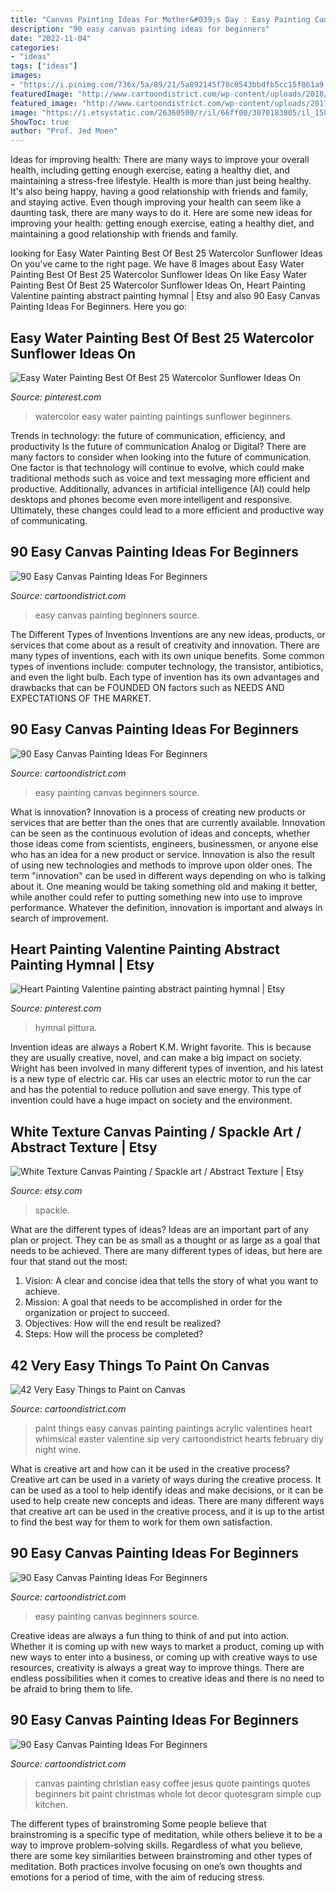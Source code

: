 ```yaml
---
title: "Canvas Painting Ideas For Mother&#039;s Day : Easy Painting Canvas Beginners Source"
description: "90 easy canvas painting ideas for beginners"
date: "2022-11-04"
categories:
- "ideas"
tags: ["ideas"]
images:
- "https://i.pinimg.com/736x/5a/89/21/5a892145f70c0543bbdfb5cc15f061a9.jpg"
featuredImage: "http://www.cartoondistrict.com/wp-content/uploads/2018/01/Easy-Things-to-Paint-on-Canvas17.jpg"
featured_image: "http://www.cartoondistrict.com/wp-content/uploads/2017/06/Easy-Canvas-Painting-Ideas-For-Beginners11-1.jpg"
image: "https://i.etsystatic.com/26360500/r/il/66ff00/3070183805/il_1588xN.3070183805_olfp.jpg"
ShowToc: true
author: "Prof. Jed Moen"
---
```



Ideas for improving health: There are many ways to improve your overall health, including getting enough exercise, eating a healthy diet, and maintaining a stress-free lifestyle.
Health is more than just being healthy. It's also being happy, having a good relationship with friends and family, and staying active. Even though improving your health can seem like a daunting task, there are many ways to do it. Here are some new ideas for improving your health: getting enough exercise, eating a healthy diet, and maintaining a good relationship with friends and family.

	

		
looking for Easy Water Painting Best Of Best 25 Watercolor Sunflower Ideas On you've came to the right page. We have 8 Images about Easy Water Painting Best Of Best 25 Watercolor Sunflower Ideas On like Easy Water Painting Best Of Best 25 Watercolor Sunflower Ideas On, Heart Painting Valentine painting abstract painting hymnal | Etsy and also 90 Easy Canvas Painting Ideas For Beginners. Here you go:
		
    
## Easy Water Painting Best Of Best 25 Watercolor Sunflower Ideas On

<img loading=lazy src="https://i.pinimg.com/736x/91/55/79/91557936a5cf68b9ff5cc0b4d276f684.jpg" onerror="this.onerror=null;this.src='https://tse4.mm.bing.net/th?id=OIP.-9pQ6NHUuTzaQ5oLUrf1ogHaKS&amp;pid=15.1';" alt="Easy Water Painting Best Of Best 25 Watercolor Sunflower Ideas On">

_Source: pinterest.com_

>watercolor easy water painting paintings sunflower beginners. 

	

Trends in technology: the future of communication, efficiency, and productivity
Is the future of communication Analog or Digital? 
There are many factors to consider when looking into the future of communication. One factor is that technology will continue to evolve, which could make traditional methods such as voice and text messaging more efficient and productive. Additionally, advances in artificial intelligence (AI) could help desktops and phones become even more intelligent and responsive. Ultimately, these changes could lead to a more efficient and productive way of communicating.

    
## 90 Easy Canvas Painting Ideas For Beginners

<img loading=lazy src="http://www.cartoondistrict.com/wp-content/uploads/2017/06/Easy-Canvas-Painting-Ideas-For-Beginners11-1.jpg" onerror="this.onerror=null;this.src='https://tse4.mm.bing.net/th?id=OIP.NwC7gf8JImQJouFas_nQawHaNJ&amp;pid=15.1';" alt="90 Easy Canvas Painting Ideas For Beginners">

_Source: cartoondistrict.com_

>easy canvas painting beginners source. 

	

The Different Types of Inventions
Inventions are any new ideas, products, or services that come about as a result of creativity and innovation. There are many types of inventions, each with its own unique benefits. Some common types of inventions include: computer technology, the transistor, antibiotics, and even the light bulb. Each type of invention has its own advantages and drawbacks that can be FOUNDED ON factors such as NEEDS AND EXPECTATIONS OF THE MARKET.

    
## 90 Easy Canvas Painting Ideas For Beginners

<img loading=lazy src="http://www.cartoondistrict.com/wp-content/uploads/2017/06/Easy-Canvas-Painting-Ideas-For-Beginners20-1.jpg" onerror="this.onerror=null;this.src='https://tse2.mm.bing.net/th?id=OIP.yfS7l-rraD0R08Hj3OwsCAHaJP&amp;pid=15.1';" alt="90 Easy Canvas Painting Ideas For Beginners">

_Source: cartoondistrict.com_

>easy painting canvas beginners source. 

	

What is innovation?
Innovation is a process of creating new products or services that are better than the ones that are currently available. Innovation can be seen as the continuous evolution of ideas and concepts, whether those ideas come from scientists, engineers, businessmen, or anyone else who has an idea for a new product or service. Innovation is also the result of using new technologies and methods to improve upon older ones.
The term "innovation" can be used in different ways depending on who is talking about it. One meaning would be taking something old and making it better, while another could refer to putting something new into use to improve performance. Whatever the definition, innovation is important and always in search of improvement.

    
## Heart Painting Valentine Painting Abstract Painting Hymnal | Etsy

<img loading=lazy src="https://i.pinimg.com/736x/5a/89/21/5a892145f70c0543bbdfb5cc15f061a9.jpg" onerror="this.onerror=null;this.src='https://tse3.mm.bing.net/th?id=OIP.Y8U5eWhc0y42PDiZKmxpYAHaJ3&amp;pid=15.1';" alt="Heart Painting Valentine painting abstract painting hymnal | Etsy">

_Source: pinterest.com_

>hymnal pittura. 

	

Invention ideas are always a Robert K.M. Wright favorite. This is because they are usually creative, novel, and can make a big impact on society. Wright has been involved in many different types of invention, and his latest is a new type of electric car. His car uses an electric motor to run the car and has the potential to reduce pollution and save energy. This type of invention could have a huge impact on society and the environment.

    
## White Texture Canvas Painting / Spackle Art / Abstract Texture | Etsy

<img loading=lazy src="https://i.etsystatic.com/26360500/r/il/66ff00/3070183805/il_1588xN.3070183805_olfp.jpg" onerror="this.onerror=null;this.src='https://tse2.mm.bing.net/th?id=OIP.EpohTrLRK_pokT1dtE9-vQHaJ3&amp;pid=15.1';" alt="White Texture Canvas Painting / Spackle art / Abstract Texture | Etsy">

_Source: etsy.com_

>spackle. 

	

What are the different types of ideas?
Ideas are an important part of any plan or project. They can be as small as a thought or as large as a goal that needs to be achieved. There are many different types of ideas, but here are four that stand out the most: 
1) Vision: A clear and concise idea that tells the story of what you want to achieve.
2) Mission: A goal that needs to be accomplished in order for the organization or project to succeed.
3) Objectives: How will the end result be realized? 
4) Steps: How will the process be completed?

    
## 42 Very Easy Things To Paint On Canvas

<img loading=lazy src="http://www.cartoondistrict.com/wp-content/uploads/2018/01/Easy-Things-to-Paint-on-Canvas17.jpg" onerror="this.onerror=null;this.src='https://tse4.mm.bing.net/th?id=OIP.bbrXxEUhnMsfw4_26myGjgHaJ6&amp;pid=15.1';" alt="42 Very Easy Things to Paint on Canvas">

_Source: cartoondistrict.com_

>paint things easy canvas painting paintings acrylic valentines heart whimsical easter valentine sip very cartoondistrict hearts february diy night wine. 

	

What is creative art and how can it be used in the creative process?
Creative art can be used in a variety of ways during the creative process. It can be used as a tool to help identify ideas and make decisions, or it can be used to help create new concepts and ideas. There are many different ways that creative art can be used in the creative process, and it is up to the artist to find the best way for them to work for them own satisfaction.

    
## 90 Easy Canvas Painting Ideas For Beginners

<img loading=lazy src="http://www.cartoondistrict.com/wp-content/uploads/2017/06/Easy-Canvas-Painting-Ideas-For-Beginners12-1.jpg" onerror="this.onerror=null;this.src='https://tse1.mm.bing.net/th?id=OIP.75JHrMYTB54gmcl77lgG1AHaJ4&amp;pid=15.1';" alt="90 Easy Canvas Painting Ideas For Beginners">

_Source: cartoondistrict.com_

>easy painting canvas beginners source. 

	

Creative ideas are always a fun thing to think of and put into action. Whether it is coming up with new ways to market a product, coming up with new ways to enter into a business, or coming up with creative ways to use resources, creativity is always a great way to improve things. There are endless possibilities when it comes to creative ideas and there is no need to be afraid to bring them to life.

    
## 90 Easy Canvas Painting Ideas For Beginners

<img loading=lazy src="http://www.cartoondistrict.com/wp-content/uploads/2017/06/Easy-Canvas-Painting-Ideas-For-Beginners18-1.jpg" onerror="this.onerror=null;this.src='https://tse3.mm.bing.net/th?id=OIP.Yiii7_mrYuz84EwP6aw7jwHaJ4&amp;pid=15.1';" alt="90 Easy Canvas Painting Ideas For Beginners">

_Source: cartoondistrict.com_

>canvas painting christian easy coffee jesus quote paintings quotes beginners bit paint christmas whole lot decor quotesgram simple cup kitchen. 

	

The different types of brainstroming
Some people believe that brainstroming is a specific type of meditation, while others believe it to be a way to improve problem-solving skills. Regardless of what you believe, there are some key similarities between brainstroming and other types of meditation. Both practices involve focusing on one’s own thoughts and emotions for a period of time, with the aim of reducing stress.

